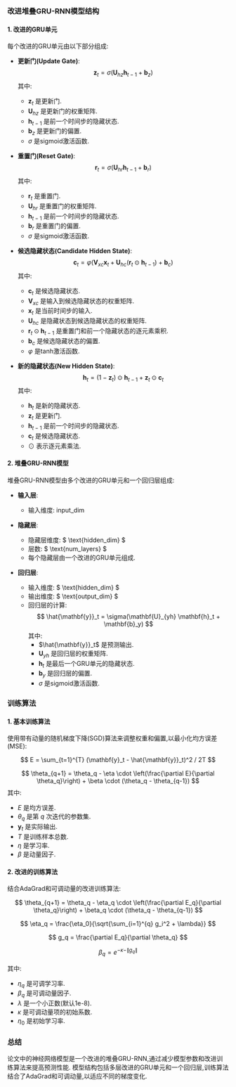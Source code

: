 ### 改进堆叠GRU-RNN模型结构

#### 1. 改进的GRU单元

每个改进的GRU单元由以下部分组成: 

- **更新门(Update Gate)**: 
  $$
  \mathbf{z}_t = \sigma(\mathbf{U}_{hz} \mathbf{h}_{t-1} + \mathbf{b}_z)
  $$
  其中: 
  - $\mathbf{z}_t$ 是更新门. 
  - $\mathbf{U}_{hz}$ 是更新门的权重矩阵. 
  - $\mathbf{h}_{t-1}$ 是前一个时间步的隐藏状态. 
  - $\mathbf{b}_z$ 是更新门的偏置. 
  - $\sigma$ 是sigmoid激活函数. 

- **重置门(Reset Gate)**: 
  $$
  \mathbf{r}_t = \sigma(\mathbf{U}_{hr} \mathbf{h}_{t-1} + \mathbf{b}_r)
  $$
  其中: 
  - $\mathbf{r}_t$ 是重置门. 
  - $\mathbf{U}_{hr}$ 是重置门的权重矩阵. 
  - $\mathbf{h}_{t-1}$ 是前一个时间步的隐藏状态. 
  - $\mathbf{b}_r$ 是重置门的偏置. 
  - $\sigma$ 是sigmoid激活函数. 

- **候选隐藏状态(Candidate Hidden State)**: 
  $$
  \mathbf{c}_t = \varphi(\mathbf{V}_{xc} \mathbf{x}_t + \mathbf{U}_{hc} (\mathbf{r}_t \odot \mathbf{h}_{t-1}) + \mathbf{b}_c)
  $$
  其中: 
  - $\mathbf{c}_t$ 是候选隐藏状态. 
  - $\mathbf{V}_{xc}$ 是输入到候选隐藏状态的权重矩阵. 
  - $\mathbf{x}_t$ 是当前时间步的输入. 
  - $\mathbf{U}_{hc}$ 是隐藏状态到候选隐藏状态的权重矩阵. 
  - $\mathbf{r}_t \odot \mathbf{h}_{t-1}$ 是重置门和前一个隐藏状态的逐元素乘积. 
  - $\mathbf{b}_c$ 是候选隐藏状态的偏置. 
  - $\varphi$ 是tanh激活函数. 

- **新的隐藏状态(New Hidden State)**: 
  $$
  \mathbf{h}_t = (1 - \mathbf{z}_t) \odot \mathbf{h}_{t-1} + \mathbf{z}_t \odot \mathbf{c}_t
  $$
  其中: 
  - $\mathbf{h}_t$ 是新的隐藏状态. 
  - $\mathbf{z}_t$ 是更新门. 
  - $\mathbf{h}_{t-1}$ 是前一个时间步的隐藏状态. 
  - $\mathbf{c}_t$ 是候选隐藏状态. 
  - $\odot$ 表示逐元素乘法. 

#### 2. 堆叠GRU-RNN模型

堆叠GRU-RNN模型由多个改进的GRU单元和一个回归层组成: 

- **输入层**: 
  - 输入维度: $\text{input\_dim}$

- **隐藏层**: 
  - 隐藏层维度: $ \text{hidden\_dim} $
  - 层数: $ \text{num\_layers} $
  - 每个隐藏层由一个改进的GRU单元组成. 

- **回归层**: 
  - 输入维度: $ \text{hidden\_dim} $
  - 输出维度: $ \text{output\_dim} $
  - 回归层的计算: 
    $$
    \hat{\mathbf{y}}_t = \sigma(\mathbf{U}_{yh} \mathbf{h}_t + \mathbf{b}_y)
    $$
    其中: 
    - $\hat{\mathbf{y}}_t$ 是预测输出. 
    - $\mathbf{U}_{yh}$ 是回归层的权重矩阵. 
    - $\mathbf{h}_t$ 是最后一个GRU单元的隐藏状态. 
    - $\mathbf{b}_y$ 是回归层的偏置. 
    - $\sigma$ 是sigmoid激活函数. 

### 训练算法

#### 1. 基本训练算法

使用带有动量的随机梯度下降(SGD)算法来调整权重和偏置,以最小化均方误差(MSE): 

$$
E = \sum_{t=1}^{T} (\mathbf{y}_t - \hat{\mathbf{y}}_t)^2 / 2T
$$

$$
\theta_{q+1} = \theta_q - \eta \cdot \left(\frac{\partial E}{\partial \theta_q}\right) + \beta \cdot (\theta_q - \theta_{q-1})
$$
其中: 
- $E$ 是均方误差. 
- $\theta_q$ 是第 $q$ 次迭代的参数集. 
- $\mathbf{y}_t$ 是实际输出. 
- $T$ 是训练样本总数. 
- $\eta$ 是学习率. 
- $\beta$ 是动量因子. 

#### 2. 改进的训练算法

结合AdaGrad和可调动量的改进训练算法: 

$$
\theta_{q+1} = \theta_q - \eta_q \cdot \left(\frac{\partial E_q}{\partial \theta_q}\right) + \beta_q \cdot (\theta_q - \theta_{q-1})
$$

$$
\eta_q = \frac{\eta_0}{\sqrt{\sum_{i=1}^{q} g_i^2 + \lambda}}
$$

$$
 g_q = \frac{\partial E_q}{\partial \theta_q}
$$

$$
\beta_q = e^{-\kappa - \|g_q\|}
$$

其中: 
- $\eta_q$ 是可调学习率. 
- $\beta_q$ 是可调动量因子. 
- $\lambda$ 是一个小正数(默认1e-8). 
- $\kappa$ 是可调动量项的初始系数. 
- $\eta_0$ 是初始学习率. 

### 总结

论文中的神经网络模型是一个改进的堆叠GRU-RNN,通过减少模型参数和改进训练算法来提高预测性能. 模型结构包括多层改进的GRU单元和一个回归层,训练算法结合了AdaGrad和可调动量,以适应不同的梯度变化. 

